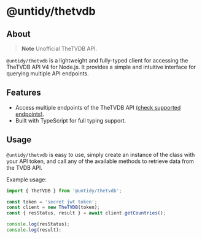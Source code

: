 # @untidy/thetvdb

## About

> **Note**
> Unofficial TheTVDB API.

`@untidy/thetvdb` is a lightweight and fully-typed client for accessing the TheTVDB API V4 for Node.js. It provides a simple and intuitive interface for querying multiple API endpoints.

## Features

- Access multiple endpoints of the TheTVDB API [(check supported endpoints)](./docs/endpoints.md).
- Built with TypeScript for full typing support.

## Usage

`@untidy/thetvdb` is easy to use, simply create an instance of the class with your API token, and call any of the available methods to retrieve data from the TVDB API.

Example usage:

```javascript
import { TheTVDB } from '@untidy/thetvdb';

const token = 'secret jwt token';
const client = new TheTVDB(token);
const { resStatus, result } = await client.getCountries();

console.log(resStatus);
console.log(result);
```
